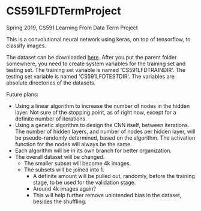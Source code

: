 # CS591LFDTermProject
Spring 2019, CS591 Learning From Data Term Project

This is a convolutional neural network using keras, on top of tensorflow, to classify images.

The dataset can be downloaded [here](https://drive.google.com/open?id=1bXZzYlsX0USmF4_Wm8QcxgNJ8RJkiPil). After you put the parent folder somewhere, you need to create system variables for the training set and testing set. The training set variable is named 'CS591LFDTRAINDIR'. The testing set variable is named 'CS591LFDTESTDIR'. The variables are absolute directories of the datasets.


Future plans:
- Using a linear algorithm to increase the number of nodes in the hidden layer. Not sure of the stopping point, as of right now, except for a definite number of iterations.
- Using a genetic algorithm to design the CNN itself, between iterations. The number of hidden layers, and number of nodes per hidden layer, will be pseudo-randomly determined, based on the algorithm. The activation function for the nodes will always be the same.
- Each algorithm will be in its own branch for better organization. 
- The overall dataset will be changed.
   - The smaller subset will become 4k images.
   - The subsets will be joined into 1.
      - A definite amount will be pulled out, randomly, before the training stage, to be used for the validation stage. 
      - Around 4k images again?
      - This will help further remove unintended bias in the dataset, besides the shuffling.
